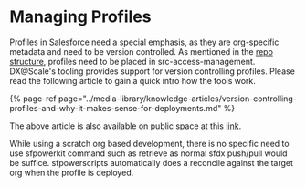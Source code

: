 # Managing Profiles

Profiles in Salesforce need a special emphasis, as they are org-specific metadata and need to be version controlled. As mentioned in the [repo structure](repository-structure.md), profiles need to be placed in src-access-management. DX@Scale's tooling provides support for version controlling profiles. Please read the following article to gain a quick intro how the tools work.  


{% page-ref page="../media-library/knowledge-articles/version-controlling-profiles-and-why-it-makes-sense-for-deployments.md" %}

The above article is also available on public space at this [link](https://www.linkedin.com/pulse/version-controlling-profiles-why-makes-sense-deployments-vu-ha/). 

While using a scratch org based development, there is no specific need to use sfpowerkit command such as retrieve as normal sfdx push/pull would be suffice. sfpowerscripts automatically does a reconcile against the target org when the profile is deployed. 



